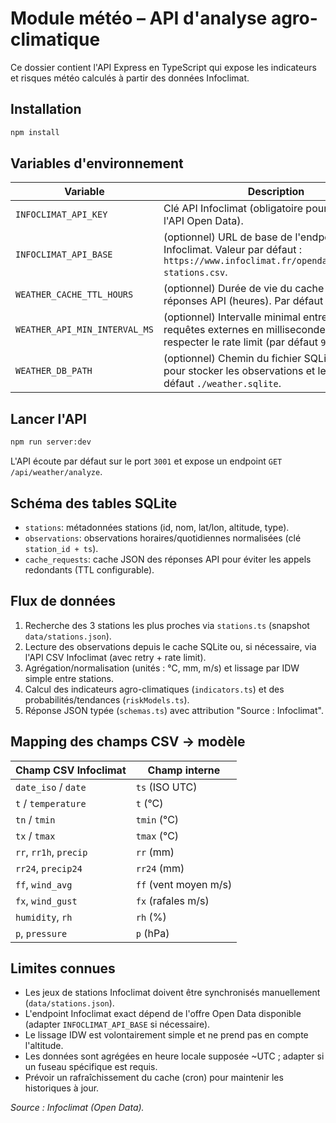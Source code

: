 # Module météo – API d'analyse agro-climatique

Ce dossier contient l'API Express en TypeScript qui expose les indicateurs et risques météo calculés à partir des données Infoclimat.

## Installation

```bash
npm install
```

## Variables d'environnement

| Variable | Description |
| --- | --- |
| `INFOCLIMAT_API_KEY` | Clé API Infoclimat (obligatoire pour interroger l'API Open Data). |
| `INFOCLIMAT_API_BASE` | (optionnel) URL de base de l'endpoint CSV Infoclimat. Valeur par défaut : `https://www.infoclimat.fr/opendata/produits-stations.csv`. |
| `WEATHER_CACHE_TTL_HOURS` | (optionnel) Durée de vie du cache des réponses API (heures). Par défaut : `24`. |
| `WEATHER_API_MIN_INTERVAL_MS` | (optionnel) Intervalle minimal entre deux requêtes externes en millisecondes pour respecter le rate limit (par défaut `900`). |
| `WEATHER_DB_PATH` | (optionnel) Chemin du fichier SQLite utilisé pour stocker les observations et le cache. Par défaut `./weather.sqlite`. |

## Lancer l'API

```bash
npm run server:dev
```

L'API écoute par défaut sur le port `3001` et expose un endpoint `GET /api/weather/analyze`.

## Schéma des tables SQLite

- `stations`: métadonnées stations (id, nom, lat/lon, altitude, type).
- `observations`: observations horaires/quotidiennes normalisées (clé `station_id + ts`).
- `cache_requests`: cache JSON des réponses API pour éviter les appels redondants (TTL configurable).

## Flux de données

1. Recherche des 3 stations les plus proches via `stations.ts` (snapshot `data/stations.json`).
2. Lecture des observations depuis le cache SQLite ou, si nécessaire, via l'API CSV Infoclimat (avec retry + rate limit).
3. Agrégation/normalisation (unités : °C, mm, m/s) et lissage par IDW simple entre stations.
4. Calcul des indicateurs agro-climatiques (`indicators.ts`) et des probabilités/tendances (`riskModels.ts`).
5. Réponse JSON typée (`schemas.ts`) avec attribution "Source : Infoclimat".

## Mapping des champs CSV → modèle

| Champ CSV Infoclimat | Champ interne |
| --- | --- |
| `date_iso` / `date` | `ts` (ISO UTC) |
| `t` / `temperature` | `t` (°C) |
| `tn` / `tmin` | `tmin` (°C) |
| `tx` / `tmax` | `tmax` (°C) |
| `rr`, `rr1h`, `precip` | `rr` (mm) |
| `rr24`, `precip24` | `rr24` (mm) |
| `ff`, `wind_avg` | `ff` (vent moyen m/s) |
| `fx`, `wind_gust` | `fx` (rafales m/s) |
| `humidity`, `rh` | `rh` (%) |
| `p`, `pressure` | `p` (hPa) |

## Limites connues

- Les jeux de stations Infoclimat doivent être synchronisés manuellement (`data/stations.json`).
- L'endpoint Infoclimat exact dépend de l'offre Open Data disponible (adapter `INFOCLIMAT_API_BASE` si nécessaire).
- Le lissage IDW est volontairement simple et ne prend pas en compte l'altitude.
- Les données sont agrégées en heure locale supposée ~UTC ; adapter si un fuseau spécifique est requis.
- Prévoir un rafraîchissement du cache (cron) pour maintenir les historiques à jour.

_Source : Infoclimat (Open Data)._ 
